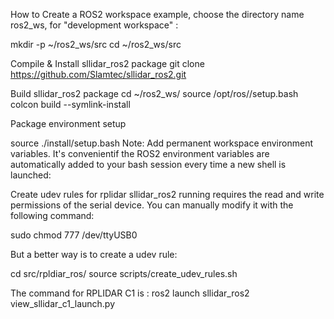 How to Create a ROS2 workspace
example, choose the directory name ros2_ws, for "development workspace" :

mkdir -p ~/ros2_ws/src
cd ~/ros2_ws/src

Compile & Install sllidar_ros2 package
git clone https://github.com/Slamtec/sllidar_ros2.git


Build sllidar_ros2 package
cd ~/ros2_ws/
source /opt/ros/<rosdistro>/setup.bash
colcon build --symlink-install

Package environment setup

source ./install/setup.bash
Note: Add permanent workspace environment variables. It's convenientif the ROS2 environment variables are automatically added to your bash session every time a new shell is launched:

Create udev rules for rplidar
sllidar_ros2 running requires the read and write permissions of the serial device. You can manually modify it with the following command:

sudo chmod 777 /dev/ttyUSB0

But a better way is to create a udev rule:

cd src/rpldiar_ros/
source scripts/create_udev_rules.sh

The command for RPLIDAR C1 is :
ros2 launch sllidar_ros2 view_sllidar_c1_launch.py
